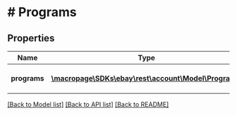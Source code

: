 # # Programs

## Properties

Name | Type | Description | Notes
------------ | ------------- | ------------- | -------------
**programs** | [**\macropage\SDKs\ebay\rest\account\Model\Program[]**](Program.md) | A list of seller programs. | [optional] 

[[Back to Model list]](../../README.md#documentation-for-models) [[Back to API list]](../../README.md#documentation-for-api-endpoints) [[Back to README]](../../README.md)


